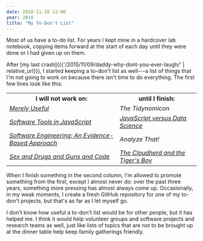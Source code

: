```yaml
---
date: 2018-11-28 12:00
year: 2018
title: "My To-Don't List"
---
```


Most of us have a to-do list.
For years I kept mine in a hardcover lab notebook,
copying items forward at the start of each day until they were done or I had given up on them.

After [my last crash]({{'/2015/11/09/daddy-why-dont-you-ever-laugh/' | relative_url}}),
I started keeping a to-don't list as well---a list of things
that I'm not going to work on because there isn't time to do everything.
The first few lines look like this:

<table>
  <tr>
    <th>I will not work on:</th>
    <th>until I finish:</th>
  </tr>
  <tr>
    <td><em><a href="https://merely-useful.github.io/en/">Merely Useful</a></em></td>
    <td><em>The Tidynomicon</em></td>
  </tr>
  <tr>
    <td><em><a href="https://github.com/software-tools-in-javascript/software-tools-in-javascript">Software Tools in JavaScript</a></em></td>
    <td><em><a href="https://software-tools-in-javascript.github.io/js-vs-ds/">JavaScript versus Data Science</a></em></td>
  </tr>
  <tr>
    <td><em><a href="{{'/ideas/' | relative_url}}">Software Engineering: An Evidence-Based Approach</a></em></td>
    <td><em>Analyze That!</em></td>
  </tr>
  <tr>
    <td><em><a href="{{'/ideas/' | relative_url}}">Sex and Drugs and Guns and Code</a></em></td>
    <td><em><a href="http://sensibleadventures.com/cloudherd-tigers-boy/">The Cloudherd and the Tiger's Boy</a></em></td>
  </tr>
</table>

When I finish something in the second column,
I'm allowed to promote something from the first,
except I almost never do:
over the past three years,
something more pressing has almost always come up.
Occasionally,
in my weak moments,
I create a fresh GitHub repository for one of my to-don't projects,
but that's as far as I let myself go.

I don't know how useful a to-don't list would be for other people,
but it has helped me.
I think it would help volunteer groups and software projects and research teams as well,
just like lists of topics that are not to be brought up at the dinner table
help keep family gatherings friendly.
